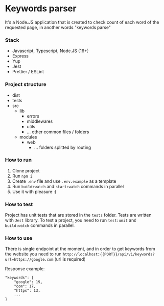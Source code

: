 # Keywords parser
It's a Node.JS application that is created to check count of each word of the requested page, in another words "keywords parse"

### Stack
 - Javascript, Typescript, Node.JS (16+)
 - Express
 - Yup
 - Jest
 - Prettier / ESLint

### Project structure

 - dist
 - tests  
 - src
	 - lib
		 - errors
		 - middlewares
		 - utils
		 - ... other common files / folders
	 - modules
		 - web
			 - ... folders splitted by routing

### How to run

 1. Clone project
 2. Run `npm i`
 3. Create `.env` file and use `.env.example` as a template
 4. Run `build:watch` and `start:watch` commands in parallel 
 5. Use it with pleasure :)

### How to test
Project has unit tests that are stored in the `tests` folder. Tests are written with `Jest` library.
To test a project, you need to run `test:unit` and `build:watch` commands in parallel.

### How to use
There is single endpoint at the moment, and in order to get keywords from the website you need to run
`http://localhost:{{PORT}}/api/v1/keywords?url=https://google.com`
(url is required)

Response example:

    "keywords": {
    	"google": 19,
    	"com": 17,
    	"https": 13,
    	...
    }
